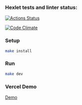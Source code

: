 ### Hexlet tests and linter status:
[![Actions Status](https://github.com/Finnko/frontend-project-lvl3/workflows/hexlet-check/badge.svg)](https://github.com/Finnko/frontend-project-lvl3/actions)

[![Code Climate](https://api.codeclimate.com/v1/badges/a99a88d28ad37a79dbf6/maintainability)](https://codeclimate.com/github/Finnko/frontend-project-lvl3)

### Setup

```sh
make install
```

### Run

```sh
make dev
```

### Vercel Demo
[Demo](https://rss-app-frontend.vercel.app/)
